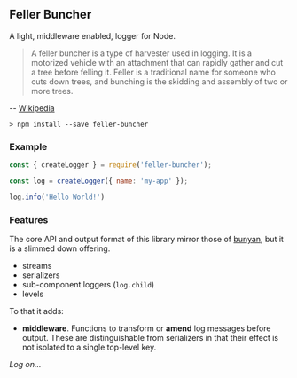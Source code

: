 ## Feller Buncher

A light, middleware enabled, logger for Node.

> A feller buncher is a type of harvester used in logging. It is a motorized vehicle with an attachment that can rapidly gather and cut a tree before felling it. Feller is a traditional name for someone who cuts down trees, and bunching is the skidding and assembly of two or more trees.

-- [Wikipedia](https://en.wikipedia.org/wiki/Feller_buncher)

```
> npm install --save feller-buncher
```

### Example

```js
const { createLogger } = require('feller-buncher');

const log = createLogger({ name: 'my-app' });

log.info('Hello World!')
```

### Features

The core API and output format of this library mirror those of [bunyan](https://github.com/trentm/node-bunyan), but
it is a slimmed down offering.

- streams
- serializers
- sub-component loggers (`log.child`)
- levels

To that it adds:
- **middleware**. Functions to transform or **amend** log messages before output. These are distinguishable 
  from serializers in that their effect is not isolated to a single top-level key.

_Log on..._
